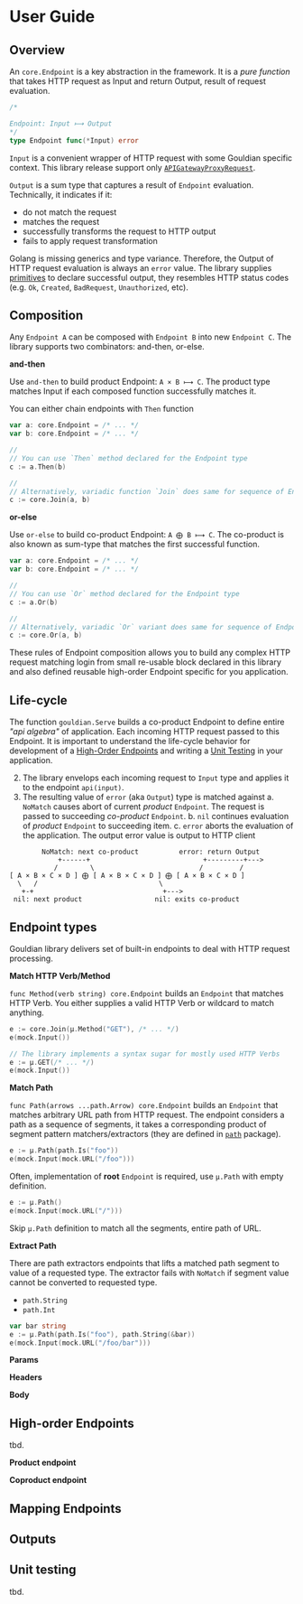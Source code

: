 # User Guide

## Overview

An `core.Endpoint` is a key abstraction in the framework. It is a *pure function* that takes HTTP request as Input and return Output, result of request evaluation.

```go
/*

Endpoint: Input ⟼ Output
*/
type Endpoint func(*Input) error
```

`Input` is a convenient wrapper of HTTP request with some Gouldian specific context. This library release support only [`APIGatewayProxyRequest`](https://github.com/aws/aws-lambda-go/blob/master/events/apigw.go).

`Output` is a sum type that captures a result of `Endpoint` evaluation. Technically, it indicates if it:
* do not match the request
* matches the request
* successfully transforms the request to HTTP output
* fails to apply request transformation

Golang is missing generics and type variance. Therefore, the Output of HTTP request evaluation is always an `error` value. The library supplies [primitives](../output.go) to declare successful output, they resembles HTTP status codes (e.g. `Ok`, `Created`, `BadRequest`, `Unauthorized`, etc).

## Composition

Any `Endpoint A` can be composed with `Endpoint B` into new `Endpoint C`. The library supports two combinators: and-then, or-else.

**and-then**

Use `and-then` to build product Endpoint: `A × B ⟼ C`. The product type matches Input if each composed function successfully matches it.

You can either chain endpoints with `Then` function

```go
var a: core.Endpoint = /* ... */
var b: core.Endpoint = /* ... */

//
// You can use `Then` method declared for the Endpoint type
c := a.Then(b)

//
// Alternatively, variadic function `Join` does same for sequence of Endpoints
c := core.Join(a, b)
```

**or-else**

Use `or-else` to build co-product Endpoint: `A ⨁ B ⟼ C`. The co-product is also known as sum-type that matches the first successful function.

```go
var a: core.Endpoint = /* ... */
var b: core.Endpoint = /* ... */

//
// You can use `Or` method declared for the Endpoint type
c := a.Or(b)

//
// Alternatively, variadic `Or` variant does same for sequence of Endpoints
c := core.Or(a, b)
```

These rules of Endpoint composition allows you to build any complex HTTP request matching login from small re-usable block declared in this library and also defined reusable high-order Endpoint specific for you application. 


## Life-cycle

The function `gouldian.Serve` builds a co-product Endpoint to define entire *"api algebra"* of application. Each incoming HTTP request passed to this Endpoint. It is important to understand the life-cycle behavior for development of a [High-Order Endpoints](#high-order-endpoints) and writing a [Unit Testing](#unit-testing) in your application.

2. The library envelops each incoming request to `Input` type and applies it to the endpoint `api(input)`.
3. The resulting value of `error` (aka `Output`) type is matched against
  a. `NoMatch` causes abort of current *product* `Endpoint`. The request is passed to succeeding *co-product* `Endpoint`.
  b. `nil` continues evaluation of *product* `Endpoint` to succeeding item.
  c. `error` aborts the evaluation of the application. The output error value is output to HTTP client

```
        NoMatch: next co-product          error: return Output
            +------+                            +---------+--->
           /        \                          /         /
[ A × B × C × D ] ⨁ [ A × B × C × D ] ⨁ [ A × B × C × D ]
  \   /                              \
   +-+                                +---> 
 nil: next product                  nil: exits co-product
```

## Endpoint types

Gouldian library delivers set of built-in endpoints to deal with HTTP request processing.

**Match HTTP Verb/Method**

`func Method(verb string) core.Endpoint` builds an `Endpoint` that matches HTTP Verb. You either supplies a valid HTTP Verb or wildcard to match anything.

```go
e := core.Join(µ.Method("GET"), /* ... */)
e(mock.Input())

// The library implements a syntax sugar for mostly used HTTP Verbs
e := µ.GET(/* ... */)
e(mock.Input())
```

**Match Path**

`func Path(arrows ...path.Arrow) core.Endpoint` builds an `Endpoint` that matches arbitrary URL path from HTTP request. The endpoint considers a path as a sequence of segments, it takes a corresponding product of segment pattern matchers/extractors (they are defined in [`path`](../path/path.go) package).

```go
e := µ.Path(path.Is("foo"))
e(mock.Input(mock.URL("/foo")))
```

Often, implementation of **root** `Endpoint` is required, use `µ.Path` with empty definition.

```go
e := µ.Path()
e(mock.Input(mock.URL("/")))
```

Skip `µ.Path` definition to match all the segments, entire path of URL.

**Extract Path**

There are path extractors endpoints that lifts a matched path segment to value of a requested type. The extractor fails with `NoMatch` if segment value cannot be converted to requested type.
* `path.String`
* `path.Int`

```go
var bar string
e := µ.Path(path.Is("foo"), path.String(&bar))
e(mock.Input(mock.URL("/foo/bar")))
```

**Params**

**Headers**

**Body**


## High-order Endpoints

tbd.

**Product endpoint**

**Coproduct endpoint**


## Mapping Endpoints


## Outputs


## Unit testing

tbd.

